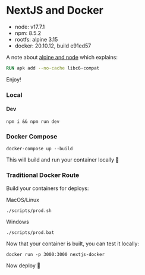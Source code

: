 # NextJS and Docker

- node: v17.7.1
- npm: 8.5.2
- rootfs: alpine 3.15
- docker: 20.10.12, build e91ed57

A note about [alpine and node](https://github.com/nodejs/docker-node/tree/b4117f9333da4138b03a546ec926ef50a31506c3#nodealpine) which explains:

```Dockerfile
RUN apk add --no-cache libc6-compat
```

Enjoy!

### Local

#### Dev

`npm i && npm run dev`

### Docker Compose

`docker-compose up --build`

This will build and run your container locally :rocket:

### Traditional Docker Route

Build your containers for deploys:

MacOS/Linux

`./scripts/prod.sh`

Windows

`./scripts/prod.bat`

Now that your container is built, you can test it locally:

`docker run -p 3000:3000 nextjs-docker`

Now deploy :rocket:
